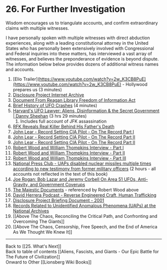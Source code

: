 # 26. For Further Investigation

Wisdom encourages us to triangulate accounts, and confirm extraordinary claims with multiple witnesses. 

I have personally spoken with multiple witnesses with direct abduction experiences, along with a leading constitutional attorney in the United States who has personally been extensively involved with Congressional and Federal inquiries into these matters, has interviewed a vast array of witnesses, and believes the preponderance of evidence is beyond dispute. The information below below provides dozens of additional witness names and accounts. 

1. [Elio Trailer](https://www.youtube.com/watch?v=2w_K3CB8PuE](https://www.youtube.com/watch?v=2w_K3CB8PuE) - Hollywood prepares us (3 minutes)  
2. [Disclosure Project Internet Archive](https://www.dpiarchive.com/#/login?redirect=%2F)  
3. [Document From Reagan Library Freedom of Information Act](https://www.reaganlibrary.gov/public/2021-06/40-654-209237722-045-010-2021.pdf)  
4. [Brief History of UFO Crashes](https://www.8newsnow.com/investigators/breakdown-of-the-history-of-alleged-ufo-crashes/) (4 minutes)  
5. [Harvard's UFO Lawyer: Aliens, Disinformation & the Secret Government | Danny Sheehan](https://youtu.be/a1kespVSrfY?si=994AIKHf2NmrnQ8t)  (3 hrs 29 minutes)
	1. Includes full account of JFK assassination 
6. [RFK Reveals Real Killer Behind His Father's Death]([https://x.com/VigilantFox/status/1692558725863579882](https://x.com/VigilantFox/status/1692558725863579882))  
7. [John Lear - Record Setting CIA Pilot - On The Record Part I](https://www.mysterywire.com/ufo/ufo-researcher-john-lear-goes-on-the-record-on-aliens-part-1/)  
8. [John Lear - Record Setting CIA Pilot - On The Record Part II](https://www.mysterywire.com/ufo/john-lear-says-mj-12-controls-ufo-secrets-in-government-part-2/)  
9. [John Lear - Record Setting CIA Pilot - On The Record Part II](https://www.mysterywire.com/ufo/ufo-actions-were-hostile-john-lear-says-part-3/)  
10. [Robert Wood and William Thompkins Interview - Part I](https://youtu.be/Chn7i42aDh0?si=XRrNMneOAzEk9RDs)  
11. [Robert Wood and William Thompkins Interview - Part II](https://youtu.be/qzNSX3ftKiw?si=rJ_WBZAktqLn2OGq) 
12. [Robert Wood and William Thompkins Interview - Part III](https://youtu.be/LCVT-lLCb_0?si=HvooPPpBjQXXBvrv)  
13. [National Press Club - UAPs disabled nuclear missiles multiple times according to new testimony from former military officers](https://www.mysterywire.com/ufo/uaps-and-nukes/)  (2 hours - all accounts not reflected in the text of this book)  
14. [Joe Rogan: Bob Lazar and Jeremy Corbell On Area 51 UFOs, Anti-Gravity, and Government Coverups](https://youtu.be/BEWz4SXfyCQ?si=hNZTa9RBQY-ZW8Ee)  
15. [The Majestic Documents](https://majesticdocuments.com) - referenced by Robert Wood above  
16. [David Herrera Podcast - Reverse Engineered Craft, Human Trafficking](https://podcasts.apple.com/us/podcast/shawn-ryan-show/id1492492083?i=1000621374949)  
17. [Disclosure Project Briefing Document - 2001](https://archive.org/stream/DisclosureProjectBriefingDocument/DisclosureProjectBriefingDocument_djvu.txt)  
18. [Records Related to Unidentified Anomalous Phenomena (UAPs) at the National Archives](https://www.archives.gov/research/topics/uaps)  
19. [[Above The Chaos, Reconciling the Critical Path, and Confronting and Overcoming The Giants]]  
20. [[Above The Chaos, Censorship, Free Speech, and the End of America As We Thought We Knew It]]  


___

Back to [[25. What's Next]]      
Back to table of contents [[Aliens, Fascists, and Giants  - Our Epic Battle for The Future of Civilization]]  
Onward to Other [[Lionsberg Wiki Books]]  




